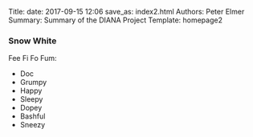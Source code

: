 Title: 
date: 2017-09-15 12:06
save_as: index2.html
Authors: Peter Elmer
Summary: Summary of the DIANA Project
Template: homepage2

### Snow White

Fee Fi Fo Fum:

   * Doc
   * Grumpy
   * Happy
   * Sleepy
   * Dopey
   * Bashful
   * Sneezy
